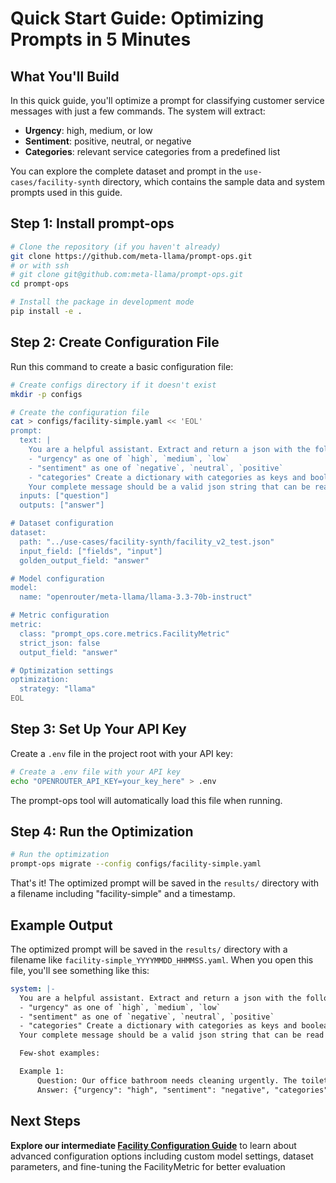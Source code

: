 # Quick Start Guide: Optimizing Prompts in 5 Minutes

## What You'll Build

In this quick guide, you'll optimize a prompt for classifying customer service messages with just a few commands. The system will extract:

- **Urgency**: high, medium, or low
- **Sentiment**: positive, neutral, or negative
- **Categories**: relevant service categories from a predefined list

You can explore the complete dataset and prompt in the `use-cases/facility-synth` directory, which contains the sample data and system prompts used in this guide.

## Step 1: Install prompt-ops

```bash
# Clone the repository (if you haven't already)
git clone https://github.com/meta-llama/prompt-ops.git
# or with ssh
# git clone git@github.com:meta-llama/prompt-ops.git
cd prompt-ops

# Install the package in development mode
pip install -e .
```

## Step 2: Create Configuration File

Run this command to create a basic configuration file:

````bash
# Create configs directory if it doesn't exist
mkdir -p configs

# Create the configuration file
cat > configs/facility-simple.yaml << 'EOL'
prompt:
  text: |
    You are a helpful assistant. Extract and return a json with the following keys and values:
    - "urgency" as one of `high`, `medium`, `low`
    - "sentiment" as one of `negative`, `neutral`, `positive`
    - "categories" Create a dictionary with categories as keys and boolean values (True/False), where the value indicates whether the category is one of the best matching support category tags from: `emergency_repair_services`, `routine_maintenance_requests`, `quality_and_safety_concerns`, `specialized_cleaning_services`, `general_inquiries`, `sustainability_and_environmental_practices`, `training_and_support_requests`, `cleaning_services_scheduling`, `customer_feedback_and_complaints`, `facility_management_issues`
    Your complete message should be a valid json string that can be read directly and only contain the keys mentioned in the list above. Never enclose it in ```json...```, no newlines, no unnessacary whitespaces.
  inputs: ["question"]
  outputs: ["answer"]

# Dataset configuration
dataset:
  path: "../use-cases/facility-synth/facility_v2_test.json"
  input_field: ["fields", "input"]
  golden_output_field: "answer"

# Model configuration
model:
  name: "openrouter/meta-llama/llama-3.3-70b-instruct"

# Metric configuration
metric:
  class: "prompt_ops.core.metrics.FacilityMetric"
  strict_json: false
  output_field: "answer"

# Optimization settings
optimization:
  strategy: "llama"
EOL
````

## Step 3: Set Up Your API Key

Create a `.env` file in the project root with your API key:

```bash
# Create a .env file with your API key
echo "OPENROUTER_API_KEY=your_key_here" > .env
```

The prompt-ops tool will automatically load this file when running.

## Step 4: Run the Optimization

```bash
# Run the optimization
prompt-ops migrate --config configs/facility-simple.yaml
```

That's it! The optimized prompt will be saved in the `results/` directory with a filename including "facility-simple" and a timestamp.

## Example Output

The optimized prompt will be saved in the `results/` directory with a filename like `facility-simple_YYYYMMDD_HHMMSS.yaml`. When you open this file, you'll see something like this:

````yaml
system: |-
  You are a helpful assistant. Extract and return a json with the following keys and values:
  - "urgency" as one of `high`, `medium`, `low`
  - "sentiment" as one of `negative`, `neutral`, `positive`
  - "categories" Create a dictionary with categories as keys and boolean values (True/False), where the value indicates whether the category is one of the best matching support category tags from: `emergency_repair_services`, `routine_maintenance_requests`, `quality_and_safety_concerns`, `specialized_cleaning_services`, `general_inquiries`, `sustainability_and_environmental_practices`, `training_and_support_requests`, `cleaning_services_scheduling`, `customer_feedback_and_complaints`, `facility_management_issues`
  Your complete message should be a valid json string that can be read directly and only contain the keys mentioned in the list above. Never enclose it in ```json...```, no newlines, no unnessacary whitespaces.

  Few-shot examples:

  Example 1:
      Question: Our office bathroom needs cleaning urgently. The toilets are clogged and there's water on the floor.
      Answer: {"urgency": "high", "sentiment": "negative", "categories": {"emergency_repair_services": true, "specialized_cleaning_services": true, "facility_management_issues": true, "emergency_repair_services": false, "routine_maintenance_requests": false, "quality_and_safety_concerns": false, "general_inquiries": false, "sustainability_and_environmental_practices": false, "training_and_support_requests": false, "customer_feedback_and_complaints": false}}
````

## Next Steps

**Explore our intermediate [Facility Configuration Guide](../intermediate/facility_config.md)** to learn about advanced configuration options including custom model settings, dataset parameters, and fine-tuning the FacilityMetric for better evaluation
